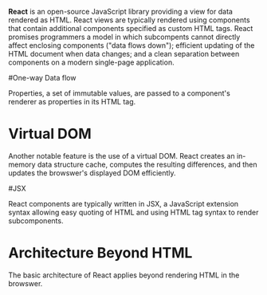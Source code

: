**React** is an open-source JavaScript library providing a view for data rendered as HTML. React views are typically rendered using components that contain additional components specified as custom HTML tags. React promises programmers a model in which subcompents cannot directly affect enclosing components ("data flows down"); efficient updating of the HTML document when data changes; and a clean separation between components on a modern single-page application. 

#One-way Data flow

Properties, a set of immutable values, are passed to a component's renderer as properties in its HTML tag. 

# Virtual DOM

Another notable feature is the use of a virtual DOM. React creates an in-memory data structure cache, computes the resulting differences, and then updates the browswer's displayed DOM efficiently. 

#JSX

React components are typically written in JSX, a JavaScript extension syntax allowing easy quoting of HTML and using HTML tag syntax to render subcomponents. 

# Architecture Beyond HTML

The basic architecture of React applies beyond rendering HTML in the browswer. 